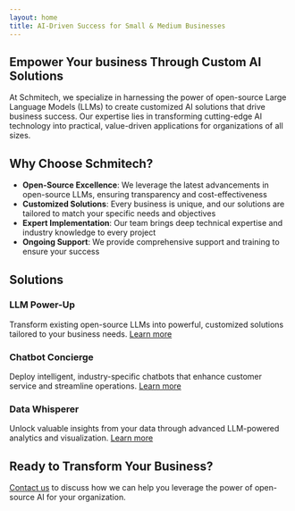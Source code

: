 ```yaml
---
layout: home
title: AI-Driven Success for Small & Medium Businesses
---
```


## Empower Your business Through Custom AI Solutions

At Schmitech, we specialize in harnessing the power of open-source Large Language Models (LLMs) to create customized AI solutions that drive business success. Our expertise lies in transforming cutting-edge AI technology into practical, value-driven applications for organizations of all sizes.

## Why Choose Schmitech?

- **Open-Source Excellence**: We leverage the latest advancements in open-source LLMs, ensuring transparency and cost-effectiveness
- **Customized Solutions**: Every business is unique, and our solutions are tailored to match your specific needs and objectives
- **Expert Implementation**: Our team brings deep technical expertise and industry knowledge to every project
- **Ongoing Support**: We provide comprehensive support and training to ensure your success

## Solutions

### LLM Power-Up
Transform existing open-source LLMs into powerful, customized solutions tailored to your business needs.
[Learn more](/services/llm-power-up)

### Chatbot Concierge
Deploy intelligent, industry-specific chatbots that enhance customer service and streamline operations.
[Learn more](/services/chatbot-concierge)

### Data Whisperer
Unlock valuable insights from your data through advanced LLM-powered analytics and visualization.
[Learn more](/services/data-whisperer)

## Ready to Transform Your Business?

[Contact us](/contact) to discuss how we can help you leverage the power of open-source AI for your organization.